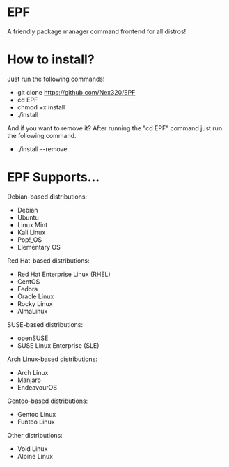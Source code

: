 # EPF
A friendly package manager command frontend for all distros!

# How to install?
Just run the following commands!

- git clone https://github.com/Nex320/EPF
- cd EPF
- chmod +x install
- ./install

And if you want to remove it? After running the "cd EPF" command just run the following command.
- ./install --remove

# EPF Supports...
Debian-based distributions:
- Debian
- Ubuntu
- Linux Mint
- Kali Linux
- Pop!_OS
- Elementary OS

Red Hat-based distributions:
- Red Hat Enterprise Linux (RHEL)
- CentOS
- Fedora
- Oracle Linux
- Rocky Linux
- AlmaLinux
        
SUSE-based distributions:
- openSUSE
- SUSE Linux Enterprise (SLE)
        
Arch Linux-based distributions:
- Arch Linux
- Manjaro
- EndeavourOS
        
Gentoo-based distributions:
- Gentoo Linux
- Funtoo Linux

Other distributions:
- Void Linux
- Alpine Linux
        

